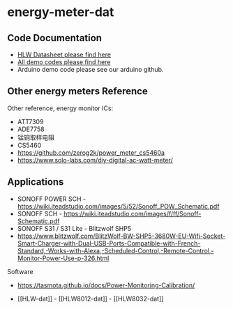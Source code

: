 
# energy-meter-dat



## Code Documentation

* [HLW Datasheet please find here](https://github.com/Edragon/Datasheet/tree/master/HLW)
* [All demo codes please find here](https://bitbucket.org/e_dragon/hlw)
* Arduino demo code please see our arduino github.

## Other energy meters Reference

Other reference, energy monitor ICs:
* ATT7309
* ADE7758
* 锰铜取样电阻
* CS5460 
* https://github.com/zerog2k/power_meter_cs5460a
* https://www.solo-labs.com/diy-digital-ac-watt-meter/


## Applications 

* SONOFF POWER SCH - https://wiki.iteadstudio.com/images/5/52/Sonoff_POW_Schematic.pdf
* SONOFF SCH - https://wiki.iteadstudio.com/images/f/ff/Sonoff-Schematic.pdf
* SONOFF S31 / S31 Lite - 
Blitzwolf SHP5 
* https://www.blitzwolf.com/BlitzWolf-BW-SHP5-3680W-EU-Wifi-Socket-Smart-Charger-with-Dual-USB-Ports-Compatible-with-French-Standard,-Works-with-Alexa,-Scheduled-Control,-Remote-Control,-Monitor-Power-Use-p-326.html


Software 
* https://tasmota.github.io/docs/Power-Monitoring-Calibration/



- [[HLW-dat]] - [[HLW8012-dat]] - [[HLW8032-dat]]